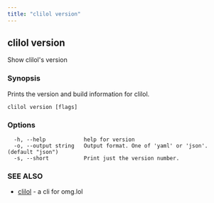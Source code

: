 ```yaml
---
title: "clilol version"
---
```

## clilol version

Show clilol's version

### Synopsis

Prints the version and build information for clilol.

```
clilol version [flags]
```

### Options

```
  -h, --help            help for version
  -o, --output string   Output format. One of 'yaml' or 'json'. (default "json")
  -s, --short           Print just the version number.
```

### SEE ALSO

* [clilol](clilol.md)	 - a cli for omg.lol

